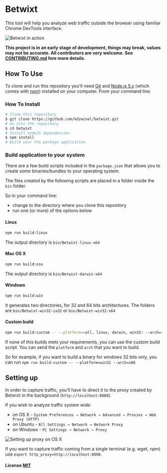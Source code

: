 # Betwixt

This tool will help you analyze web traffic outside the browser using familiar Chrome DevTools interface.

![Betwixt in action](http://i.imgur.com/ccgmL2C.gif)

**This project is in an early stage of development, things may break, values may not be accurate. All contributors are very welcome. See [CONTRIBUTING.md](CONTRIBUTING.md) fore more details.**

## How To Use

To clone and run this repository you'll need [Git](https://git-scm.com) and [Node.js 5.x](https://nodejs.org/en/download/) (which comes with [npm](http://npmjs.com)) installed on your computer. From your command line:

### How To Install

```bash
# Clone this repository
$ git clone https://github.com/kdzwinel/betwixt.git
# Go into the repository
$ cd betwixt
# Install nodeJS dependencies
$ npm install
# Build your the package application
```

### Build application to your system

There are a few build scripts included in the `package.json` that allows you to create some binaries/bundles to your operating system.

The files created by the following scripts are placed in a folder inside the `bin` folder.

So in your command line:

* change to the directory where you clone this repository
* run one (or more) of the options below

#### Linux

```bash
npm run build:linux
```

The output directory is `bin/Betwixt-linux-x64`

#### Mac OS X

```bash
npm run build:osx
```

The output directory is `bin/Betwixt-darwin-x64`

#### Windows

```bash
npm run build:win
```

It generates two directories, for 32 and 64 bits architectures. The folders are `bin/Betwixt-win32-ia32` or `bin/Betwixt-win32-x64`

#### Custom build

```bash
npm run build:custom -- --platform=<all, linux, darwin, win32> --arch=<all, x86, x64>
```

If none of this builds mets your requirements, you can use the custom build script.
You can send the `platform` and `arch` that you want to build. 

So for example, if you want to build a binary for windows 32 bits only, you can run `npm run build:custom -- --platform=win32 --arch=x86`

## Setting up

In order to capture traffic, you'll have to direct it to the proxy created by Betwixt in the background (`http://localhost:8008`).

If you wish to analyze traffic system wide:
- on OS X - `System Preferences → Network → Advanced → Proxies → Web Proxy (HTTP)`
- on Ubuntu - `All Settings → Network → Network Proxy`
- on Windows - `PC Settings → Network → Proxy`

![Setting up proxy on OS X](http://i.imgur.com/A8qPJ4F.png)

If you want to capture traffic coming from a single terminal (e.g. wget, npm) use `export http_proxy=http://localhost:8008`.

#### License [MIT](LICENSE.md)
